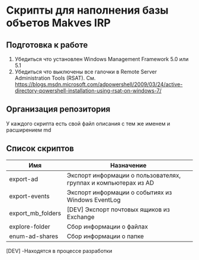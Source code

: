 # Скрипты для наполнения базы объетов Makves IRP

## Подготовка к работе

1. Убедиться что установлен Windows Management Framework 5.0 или 5.1
2. Убедиться что выключены все галочки в Remote Server Administration Tools (RSAT). См. https://blogs.msdn.microsoft.com/adpowershell/2009/03/24/active-directory-powershell-installation-using-rsat-on-windows-7/


## Организация репозитория
У каждого скрипта есть свой файл описания с тем же именем и расширением md

## Список скриптов

| Имя                       | Назначение                                                              |
|---------------------------|-------------------------------------------------------------------------|
| export-ad                 | Экспорт информации о пользователях, группах и компьютерах  из AD        |
| export-events             | Экспорт информации о событиях из Windows EventLog                 |
| export_mb_folders         | [DEV] Экспорт почтовых ящиков из Exchange                               |
| explore-folder            | Сбор информации о файлах                                                |
| enum-ad-shares            | Сбор информации о папке                                                 |


[DEV] -Находятся в процессе разработки
